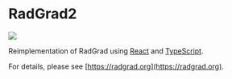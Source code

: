 # RadGrad2

<a href="https://github.com/radgrad/radgrad2/actions"><img src="https://github.com/radgrad/radgrad2/workflows/ci-radgrad/badge.svg"></a>


Reimplementation of RadGrad using [React](https://reactjs.org) and [TypeScript](https://www.typescriptlang.org/).

For details, please see [https://radgrad.org](https://radgrad.org).
